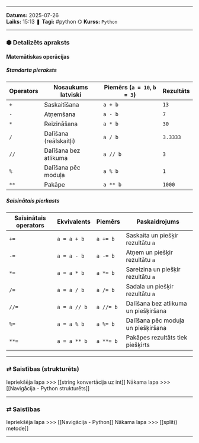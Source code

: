 ___

**Datums:** 2025-07-26   
**Laiks:** 15:13 
❚ **Tagi:** #python 
⌬ **Kurss:**  `Python`

---
### ⬢ Detalizēts apraksts
#### Matemātiskas operācijas

##### Standarta pieraksts

| Operators | Nosaukums latviski     | Piemērs (`a = 10`, `b = 3`) | Rezultāts |
| --------- | ---------------------- | --------------------------- | --------- |
| `+`       | Saskaitīšana           | `a + b`                     | `13`      |
| `-`       | Atņemšana              | `a - b`                     | `7`       |
| `*`       | Reizināšana            | `a * b`                     | `30`      |
| `/`       | Dalīšana (reālskaitļi) | `a / b`                     | `3.3333`  |
| `//`      | Dalīšana bez atlikuma  | `a // b`                    | `3`       |
| `%`       | Dalīšana pēc moduļa    | `a % b`                     | `1`       |
| `**`      | Pakāpe                 | `a ** b`                    | `1000`    |

##### Saisinātais pierkasts

| Saīsinātais operators | Ekvivalents  | Piemērs   | Paskaidrojums                        |
| --------------------- | ------------ | --------- | ------------------------------------ |
| `+=`                  | `a = a + b`  | `a += b`  | Saskaita un piešķir rezultātu `a`    |
| `-=`                  | `a = a - b`  | `a -= b`  | Atņem un piešķir rezultātu `a`       |
| `*=`                  | `a = a * b`  | `a *= b`  | Sareizina un piešķir rezultātu `a`   |
| `/=`                  | `a = a / b`  | `a /= b`  | Sadala un piešķir rezultātu `a`      |
| `//=`                 | `a = a // b` | `a //= b` | Dalīšana bez atlikuma un piešķiršana |
| `%=`                  | `a = a % b`  | `a %= b`  | Dalīšana pēc moduļa un piešķiršana   |
| `**=`                 | `a = a ** b` | `a **= b` | Pakāpes rezultāts tiek piešķirts     |

---
### ⇄ Saistības (strukturēts)

Iepriekšēja lapa >>> [[string konvertācija uz int]]
Nākama lapa >>> [[Navigācija - Python strukturēts]]

---
### ⇄ Saistības

Iepriekšēja lapa >>> [[Navigācija - Python]]
Nākama lapa >>> [[split() metode]]

___
